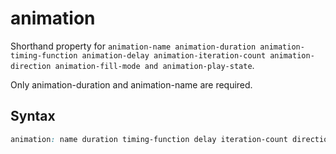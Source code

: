 # animation

Shorthand property for `animation-name animation-duration animation-timing-function animation-delay animation-iteration-count animation-direction animation-fill-mode and animation-play-state`.

Only animation-duration and animation-name are required.

## Syntax

```css
animation: name duration timing-function delay iteration-count direction fill-mode play-state;
```